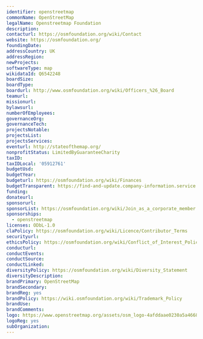 ```yaml
---
identifier: openstreetmap
commonName: OpenStreetMap
legalName: Openstreetmap Foundation
description:
contacturl: https://osmfoundation.org/wiki/Contact
website: https://osmfoundation.org/
foundingDate:
addressCountry: UK
addressRegion:
newProjects:
softwareType: map
wikidataId: Q6542248
boardSize:
boardType:
boardurl: http://www.osmfoundation.org/wiki/Officers_%26_Board
teamurl:
missionurl:
bylawsurl:
numberOfEmployees:
governanceOrg:
governanceTech:
projectsNotable:
projectsList:
projectsServices:
eventurl: http://stateofthemap.org/
nonprofitStatus: LimitedByGuaranteeCharity
taxID:
taxIDLocal: '05912761'
budgetUsd:
budgetYear:
budgeturl: https://osmfoundation.org/wiki/Finances 
budgetTransparent: https://find-and-update.company-information.service.gov.uk/company/05912761
funding:
donateurl:
sponsorurl:
sponsorList: https://osmfoundation.org/wiki/Join_as_a_corporate_member
sponsorships:
  - openstreetmap
licenses: ODbL-1.0
claPolicy: https://osmfoundation.org/wiki/Licence/Contributor_Terms
securityurl:
ethicsPolicy: https://osmfoundation.org/wiki/Conflict_of_Interest_Policy
conducturl:
conductEvents:
conductSource:
conductLinked:
diversityPolicy: https://osmfoundation.org/wiki/Diversity_Statement
diversityDescription: 
brandPrimary: OpenStreetMap
brandSecondary:
brandReg: yes
brandPolicy: https://wiki.osmfoundation.org/wiki/Trademark_Policy
brandUse:
brandComments:
logo: https://www.openstreetmap.org/assets/osm_logo-4afddaae0230a5a46687fdc751ed256dfdccde144118cb02a7d7960f207a4b92.svg
logoReg: yes
subOrganization:
---
```

